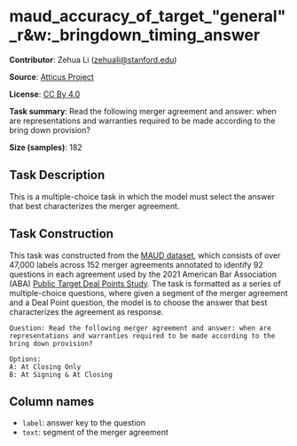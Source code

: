 # maud_accuracy_of_target_"general"_r&w:_bringdown_timing_answer 
 **Contributor**: Zehua Li (zehuali@stanford.edu)
 
 **Source**: [Atticus Project](https://www.atticusprojectai.org/maud)
 
 **License**: [CC By 4.0](https://creativecommons.org/licenses/by/4.0/)
 
 **Task summary**: Read the following merger agreement and answer: when are representations and warranties required to be made according to the bring down provision?
 
 **Size (samples)**: 182
 
 ## Task Description
 
 This is a multiple-choice task in which the model must select the answer that best characterizes the merger agreement.
 
 ## Task Construction
 
 This task was constructed from the [MAUD dataset](https://www.atticusprojectai.org/maud), which consists of over 47,000 labels across 152 merger agreements annotated to identify 92 questions in each agreement used by the 2021 American Bar Association (ABA) [Public Target Deal Points Study](https://www.americanbar.org/groups/business_law/committees/ma/deal_points/). The task is formatted as a series of multiple-choice questions, where given a segment of the merger agreement and a Deal Point question, the model is to choose the answer that best characterizes the agreement as response.
 
 ```text
 Question: Read the following merger agreement and answer: when are representations and warranties required to be made according to the bring down provision?
 ```
 
 ```text
 Options:
 A: At Closing Only
 B: At Signing & At Closing
 ```
 
 ## Column names
 
 - `label`: answer key to the question
 - `text`: segment of the merger agreement
